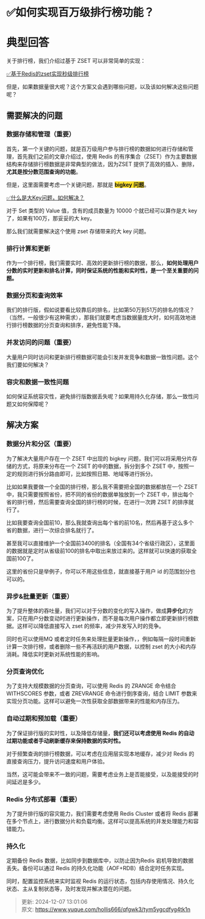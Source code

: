 # ✅如何实现百万级排行榜功能？

# 典型回答


关于排行榜，我们介绍过基于 ZSET 可以非常简单的实现：



[✅基于Redis的zset实现秒级排行榜](https://www.yuque.com/hollis666/qfgwk3/krlg7kes395enbdv)



但是，如果数据量很大呢？这个方案又会遇到哪些问题，以及该如何解决这些问题呢？



## 需要解决的问题
### 数据存储和管理（重要）


首先，第一个关键的问题，就是百万级用户参与排行榜的数据如何进行存储和管理，首先我们之前的文章介绍过，使用 Redis 的有序集合（ZSET）作为主要数据结构来存储排行榜数据是非常典型的做法，因为ZSET 提供了高效的插入、删除，**尤其是按分数范围查询的功能**。



但是，这里面需要考虑一个关键问题，那就是 **<font style="background-color:#FBDE28;">bigkey 问题</font>**。



[✅什么是大Key问题，如何解决？](https://www.yuque.com/hollis666/qfgwk3/qiqc1r6r3catcev9)



对于 Set 类型的 Value 值，含有的成员数量为 10000 个就已经可以算作是大 key 了，如果有100万，那妥妥的大 key。



那么我们就需要解决这个使用 zset 存储带来的大 key 问题。



### 排行计算和更新


作为一个排行榜，我们需要实时、高效的更新排行榜的数据，那么，**如何处理用户分数的实时更新和排名计算，同时保证系统的性能和实时性，是一个至关重要的问题。**



### 数据分页和查询效率


我们的排行版，假如说要看比较靠后的排名，比如第50万到51万的排名的情况？（当然，一般很少有这种需求），那我们就要考虑当数据量庞大时，如何高效地进行排行榜数据的分页查询和排序，避免性能下降。



### 并发访问的问题（重要）


大量用户同时访问和更新排行榜数据可能会引发并发竞争和数据一致性问题。这个我们要如何解决？



### 容灾和数据一致性问题


如何保证系统容灾性，避免排行版数据丢失呢？如果用持久化存储，那么一致性问题又如何保障呢？



## 解决方案


### 数据分片和分区（重要）


为了解决大量用户存在一个 ZSET 中出现的 bigkey 问题，我们可以将采用分片存储的方式，将原来分布在一个 ZSET 的中的数据，拆分到多个 ZSET 中，按照一定的规则进行拆分路由即可，比如按照日期、地域等进行拆分。



比如如果我要做一个全国的排行榜，那么我不需要把全国的数据都放在一个 ZSET 中，我只需要按照省份，把不同的省份的数据单独放到一个 ZSET 中，排出每个省的排行榜，然后需要查询全国的排行榜的时候，在进行一次跨 ZSET 的排序就行了。



比如我要查询全国前10，那么我就查询出每个省的前10名，然后再基于这么多个省的数据，进行一次综合排名就行了。



甚至我可以直接维护一个全国前3400的排名（全国有34个省级行政区），这里面的数据就是定时从省级前100的排名中取出来放过来的。这样就可以快速的获取全国前100了。



这里的省份只是举例子，你可以不用这些信息，就直接基于用户 id 的范围划分也可以的。



### 异步&批量更新（重要）


为了提升整体的吞吐量，我们可以对于分数的变化的写入操作，做成**异步化**的方案，只在用户分数变动时进行更新操作，而不是每次用户操作都立即更新排行榜数据。这样可以降低直接写入 zset 的频率，减少并发写入时的竞争。





同时也可以使用MQ 或者定时任务来处理批量更新操作，，例如每隔一段时间重新计算一次排行榜，或者删除一些不再活跃的用户数据，以控制 zset 的大小和内存消耗。降低实时更新对系统性能的影响。



### 分页查询优化


为了支持大规模数据的分页查询，可以使用 Redis 的 ZRANGE 命令结合 WITHSCORES 参数，或者 ZREVRANGE 命令进行倒序查询，结合 LIMIT 参数来实现分页功能。这样可以避免一次性获取全部数据带来的性能和内存压力。



### **自动过期和预加载（重要）**


为了保证排行版的实时性，以及降低存储量，**我们还可以考虑使用 Redis 的自动过期功能或者手动刷新缓存来保持数据的实时性。**



对于频繁查询的排行榜数据，可以考虑在应用层实现本地缓存，减少对 Redis 的直接查询压力，提升访问速度和用户体验。



当然，这可能会带来不一致的问题，需要考虑业务上是否能接受，以及能接受的时间延迟是多少。



### Redis 分布式部署（重要）


为了提升排行版的容灾能力，我们需要考虑使用 Redis Cluster 或者将 Redis 部署在多个节点上，进行数据分片和负载均衡。这样可以提高系统的并发处理能力和容错能力。



### 持久化


定期备份 Redis 数据，比如同步到数据库中，以防止因为Redis 宕机导致的数据丢失。备份可以通过 Redis 的持久化功能（AOF+RDB）结合定时任务实现。



同时，配置监控系统来实时监视 Redis 的运行状态，包括内存使用情况、持久化状态、主从复制状态等，及时发现并解决潜在的问题。





> 更新: 2024-12-07 13:01:06  
> 原文: <https://www.yuque.com/hollis666/qfgwk3/tym5ygcdfyg4tk1n>